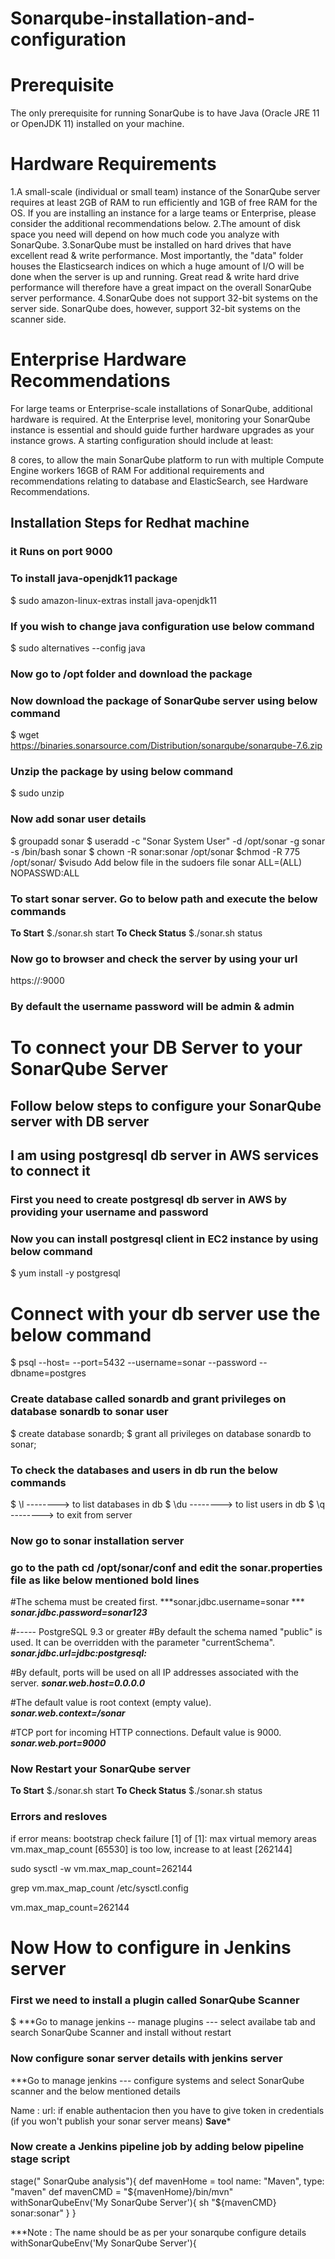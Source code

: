 # Sonarqube-installation-and-configuration

# Prerequisite
The only prerequisite for running SonarQube is to have Java (Oracle JRE 11 or OpenJDK 11) installed on your machine.

# Hardware Requirements

1.A small-scale (individual or small team) instance of the SonarQube server requires at least 2GB of RAM to run efficiently and 1GB of free RAM for the OS. If you are installing an instance for a large teams or Enterprise, please consider the additional recommendations below.
2.The amount of disk space you need will depend on how much code you analyze with SonarQube.
3.SonarQube must be installed on hard drives that have excellent read & write performance. Most importantly, the "data" folder houses the Elasticsearch indices on which a huge amount of I/O will be done when the server is up and running. Great read & write hard drive performance will therefore have a great impact on the overall SonarQube server performance.
4.SonarQube does not support 32-bit systems on the server side. SonarQube does, however, support 32-bit systems on the scanner side.


# Enterprise Hardware Recommendations
For large teams or Enterprise-scale installations of SonarQube, additional hardware is required. At the Enterprise level, monitoring your SonarQube instance is essential and should guide further hardware upgrades as your instance grows. A starting configuration should include at least:

8 cores, to allow the main SonarQube platform to run with multiple Compute Engine workers
16GB of RAM For additional requirements and recommendations relating to database and ElasticSearch, see Hardware Recommendations.

## Installation Steps for Redhat machine
### it Runs on port 9000

### To install java-openjdk11 package
$ sudo amazon-linux-extras install java-openjdk11
### If you wish to change java configuration use below command
$ sudo alternatives --config java
### Now go to /opt folder and download the package
### Now download the package of SonarQube server using below command 
$ wget https://binaries.sonarsource.com/Distribution/sonarqube/sonarqube-7.6.zip

### Unzip the package by using below command
$ sudo unzip <Name of package>
  
### Now add sonar user details
$ groupadd sonar 
$ useradd -c "Sonar System User" -d /opt/sonar -g sonar -s /bin/bash sonar
$ chown -R sonar:sonar /opt/sonar
$chmod -R 775 /opt/sonar/
$visudo
Add below file in the sudoers file 
sonar  ALL=(ALL)  NOPASSWD:ALL

### To start sonar server. Go to below path and execute the below commands
**To Start**
$./sonar.sh start
**To Check Status**
$./sonar.sh status

### Now go to browser and check the server by using your url
https://<ip address>:9000

### By default the username password will be admin & admin

# To connect your DB Server to your SonarQube Server 

## Follow below steps to configure your SonarQube server with DB server

## I am using postgresql db server in AWS services to connect it

### First you need to create postgresql db server in AWS by providing your **username and password**

### Now you can install postgresql client in EC2 instance by using below command

$ yum install -y postgresql

# Connect with your db server use the below command

$ psql --host=<End point of of your db server> --port=5432 --username=sonar --password --dbname=postgres
  
### Create database called sonardb and grant privileges on database sonardb to sonar user

$ create database sonardb;
$ grant all privileges on database sonardb to sonar;

### To check the databases and users in db run the below commands
$ \l     --------> to list databases in db
$ \du    --------> to list users in db
$ \q     --------> to exit from server

### Now go to sonar installation server

### go to the path cd /opt/sonar/conf and edit the sonar.properties file as like below mentioned bold lines

#The schema must be created first.
***sonar.jdbc.username=sonar ***    
***sonar.jdbc.password=sonar123***

#----- PostgreSQL 9.3 or greater
#By default the schema named "public" is used. It can be overridden with the parameter "currentSchema".
***sonar.jdbc.url=jdbc:postgresql:<Db server end point you have to give here>***

#By default, ports will be used on all IP addresses associated with the server.
***sonar.web.host=0.0.0.0***

#The default value is root context (empty value).
***sonar.web.context=/sonar***

#TCP port for incoming HTTP connections. Default value is 9000.
***sonar.web.port=9000***

### Now Restart your SonarQube server 
**To Start**
$./sonar.sh start
**To Check Status**
$./sonar.sh status

### Errors and resloves
if error means:
bootstrap check failure [1] of [1]: max virtual memory areas vm.max_map_count [65530] is too low, increase to at least [262144]

sudo sysctl -w vm.max_map_count=262144

grep vm.max_map_count /etc/sysctl.config

vm.max_map_count=262144


# Now How to configure in Jenkins server

### First we need to install a plugin called SonarQube Scanner

$ ***Go to manage jenkins -- manage plugins --- select availabe tab and search SonarQube Scanner and install without restart

### Now configure sonar server details with jenkins server

***Go to manage jenkins --- configure systems and select SonarQube scanner and the below mentioned details

Name :
url:<sonarQube server ip :9000>
if enable authentacion then you have to give token in credentials (if you won't publish your sonar server means)
**Save***

### Now create a Jenkins pipeline job by adding below pipeline stage script

stage(" SonarQube analysis"){
      def mavenHome =  tool name: "Maven", type: "maven"
      def mavenCMD = "${mavenHome}/bin/mvn"
	  withSonarQubeEnv('My SonarQube Server'){
      sh "${mavenCMD} sonar:sonar"
      }
	  }
    
 ***Note : 
 The name should be as per your sonarqube configure details
 withSonarQubeEnv('My SonarQube Server'){
 
 


























